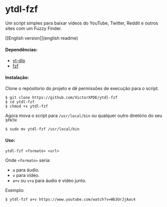 # ytdl-fzf 
Um script simples para baixar vídeos do YouTube, Twitter, Reddit e outros sites com um Fuzzy Finder.

[[English version]](english readme)

[english readme]: https://github.com/VictorXPDE/ytdl-fzf/blob/master/README-English.md

#### Dependências:

* [yt-dlp](https://github.com/yt-dlp/yt-dlp)
* [fzf](https://github.com/junegunn/fzf)

#### Instalação:
Clone o repósitorio do projeto e dê permissões de execução para o script.
```
$ git clone https://github.com/VictorXPDE/ytdl-fzf
$ cd ytdl-fzf
$ chmod +x ytdl-fzf
```
Agora mova o script para `/usr/local/bin` ou qualquer outro diretório do seu `$PATH`
```
$ sudo mv ytdl-fzf /usr/local/bin
```

#### Uso:
```
ytdl-fzf <formato> <url>
```
Onde `<formato>` seria:

* `a` para áudio.
* `v` para vídeo.
* `a+v` ou `v+a` para áudio e vídeo junto.

Exemplo:
```
$ ytdl-fzf a+v https://www.youtube.com/watch?v=Wb3UrJjAac4
```
